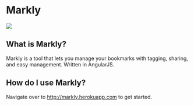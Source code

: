 Markly
======

<img src="http://i.imgur.com/DPUcdts.png"></img><br>
## What is Markly?
Markly is a tool that lets you manage your bookmarks with tagging, sharing, and easy management. Written in AngularJS.
## How do I use Markly?
Navigate over to http://markly.herokuapp.com to get started. 
